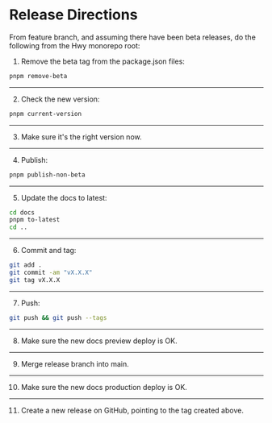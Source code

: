 # Release Directions

From feature branch, and assuming there have been beta releases,
do the following from the Hwy monorepo root:

1. Remove the beta tag from the package.json files:

```sh
pnpm remove-beta
```

---

2. Check the new version:

```sh
pnpm current-version
```

---

3. Make sure it's the right version now.

---

4. Publish:

```sh
pnpm publish-non-beta
```

---

5. Update the docs to latest:

```sh
cd docs
pnpm to-latest
cd ..
```

---

6. Commit and tag:

```sh
git add .
git commit -am "vX.X.X"
git tag vX.X.X
```

---

7. Push:

```sh
git push && git push --tags
```

---

8. Make sure the new docs preview deploy is OK.

---

9. Merge release branch into main.

---

10. Make sure the new docs production deploy is OK.

---

11. Create a new release on GitHub, pointing to the tag created above.
